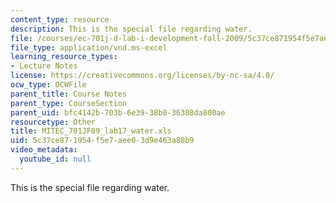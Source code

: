 ```yaml
---
content_type: resource
description: This is the special file regarding water.
file: /courses/ec-701j-d-lab-i-development-fall-2009/5c37ce871954f5e7aee03d9e463a88b9_MITEC_701JF09_lab17_water.xls
file_type: application/vnd.ms-excel
learning_resource_types:
- Lecture Notes
license: https://creativecommons.org/licenses/by-nc-sa/4.0/
ocw_type: OCWFile
parent_title: Course Notes
parent_type: CourseSection
parent_uid: bfc4142b-703b-6e39-38b0-36308da800ae
resourcetype: Other
title: MITEC_701JF09_lab17_water.xls
uid: 5c37ce87-1954-f5e7-aee0-3d9e463a88b9
video_metadata:
  youtube_id: null
---
```

This is the special file regarding water.